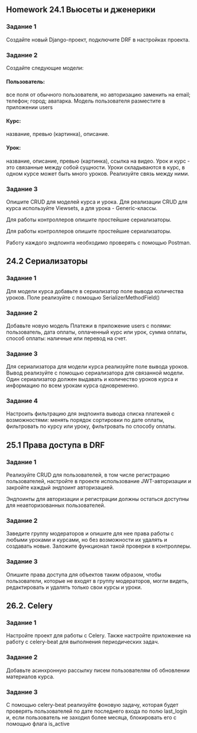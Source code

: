 ## Нomework 24.1 Вьюсеты и дженерики

### Задание 1

Создайте новый Django-проект, подключите DRF в настройках проекта.

### Задание 2

Создайте следующие модели:

#### Пользователь:

все поля от обычного пользователя, но авторизацию заменить на email;
телефон;
город;
аватарка.
Модель пользователя разместите в приложении users

#### Курс:

название,
превью (картинка),
описание.

#### Урок:

название,
описание,
превью (картинка),
ссылка на видео.
Урок и курс - это связанные между собой сущности. Уроки складываются в курс, в одном курсе может быть много уроков.
Реализуйте связь между ними.

### Задание 3

Опишите CRUD для моделей курса и урока. Для реализации CRUD для курса используйте Viewsets, а для урока -
Generic-классы.

Для работы контроллеров опишите простейшие сериализаторы.

Для работы контроллеров опишите простейшие сериализаторы.

Работу каждого эндпоинта необходимо проверять с помощью Postman.

## 24.2 Сериализаторы

### Задание 1

Для модели курса добавьте в сериализатор поле вывода количества уроков. Поле реализуйте с помощью
SerializerMethodField()

### Задание 2

Добавьте новую модель Платежи в приложение users с полями:
пользователь,
дата оплаты,
оплаченный курс или урок,
сумма оплаты,
способ оплаты: наличные или перевод на счет.

### Задание 3

Для сериализатора для модели курса реализуйте поле вывода уроков. Вывод реализуйте с помощью сериализатора для связанной
модели.
Один сериализатор должен выдавать и количество уроков курса и информацию по всем урокам курса одновременно.

### Задание 4

Настроить фильтрацию для эндпоинта вывода списка платежей с возможностями:
менять порядок сортировки по дате оплаты,
фильтровать по курсу или уроку,
фильтровать по способу оплаты.

## 25.1 Права доступа в DRF

### Задание 1

Реализуйте CRUD для пользователей, в том числе регистрацию пользователей, настройте в проекте использование
JWT-авторизации и закройте каждый эндпоинт авторизацией.

Эндпоинты для авторизации и регистрации должны остаться доступны для неавторизованных пользователей.

### Задание 2

Заведите группу модераторов и опишите для нее права работы с любыми уроками и курсами, но без возможности их удалять и
создавать новые. Заложите функционал такой проверки в контроллеры.

### Задание 3

Опишите права доступа для объектов таким образом, чтобы пользователи, которые не входят в группу модераторов, могли
видеть, редактировать и удалять только свои курсы и уроки.

## 26.2. Celery
### Задание 1
Настройте проект для работы с Celery. Также настройте приложение на работу с celery-beat для выполнения периодических
задач.

### Задание 2
Добавьте асинхронную рассылку писем пользователям об обновлении материалов курса.

### Задание 3
С помощью celery-beat реализуйте фоновую задачу, которая будет проверять пользователей по дате последнего входа по полю
last_login
и, если пользователь не заходил более месяца, блокировать его с помощью флага
is_active

